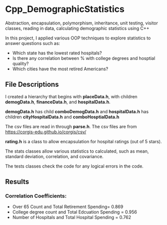 # Cpp_DemographicStatistics

Abstraction, encapsulation, polymorphism, inheritance, unit testing, visitor classes, reading in data, calculating demographic statistics using C++

In this project, I applied various OOP techniques to explore statistics to answer questions such as:  
- Which state has the lowest rated hospitals?  
- Is there any correlation between % with college degrees and hosptial quality?
- Which cities have the most retired Americans?

## File Descriptions

I created a hierarchy that begins with **placeData.h**, with children **demogData.h**, **financeData.h**, and **hospitalData.h**.

**demogData.h** has child **comboDemogData.h** and **hospitalData.h** has children **cityHospitalData.h** and **comboHosptialData.h**

The csv files are read in through **parse.h**. The csv files are from https://corgis-edu.github.io/corgis/csv/

**rating.h** is a class to allow encapsulation for hospital ratings (out of 5 stars).

The stats classes allow various statistics to calculated, such as mean, standard deviation, correlation, and covariance.

The tests classes check the code for any logical errors in the code.

## Results

### Correlation Coefficients:
- Over 65 Count and Total Retirement Spending= 0.869
- College degree count and Total Edcuation Spending = 0.956
- Number of Hospitals and Total Hospital Spending = 0.762
